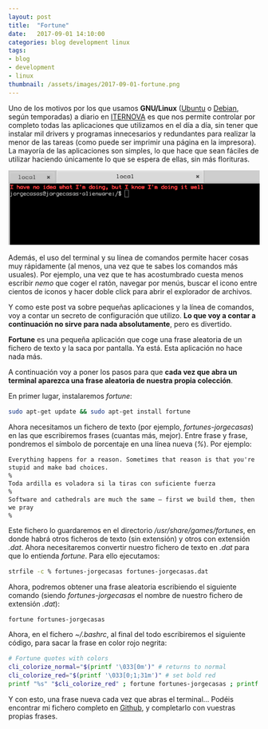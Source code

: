 ```yaml
---
layout: post
title:  "Fortune"
date:   2017-09-01 14:10:00
categories: blog development linux
tags:
- blog
- development
- linux
thumbnail: /assets/images/2017-09-01-fortune.png
---
```


Uno de los motivos por los que usamos **GNU/Linux** ([Ubuntu](https://www.ubuntu.com/download) o [Debian](https://www.debian.org/), según temporadas) a diario en [ITERNOVA](https://www.iternova.net) es que nos permite controlar por completo todas las aplicaciones que utilizamos en el día a día, sin tener que instalar mil drivers y programas innecesarios y redundantes para realizar la menor de las tareas (como puede ser imprimir una página en la impresora). La mayoría de las aplicaciones son simples, lo que hace que sean fáciles de utilizar haciendo únicamente lo que se espera de ellas, sin más florituras.

![Fortune](/assets/images/2017-09-01-fortune.png)

Además, el uso del terminal y su línea de comandos permite hacer cosas muy rápidamente (al menos, una vez que te sabes los comandos más usuales). Por ejemplo, una vez que te has acostumbrado cuesta menos escribir _nemo_ que coger el ratón, navegar por menús, buscar el icono entre cientos de iconos y hacer doble click para abrir el explorador de archivos. 

Y como este post va sobre pequeñas aplicaciones y la línea de comandos, voy a contar un secreto de configuración que utilizo. **Lo que voy a contar a continuación no sirve para nada absolutamente**, pero es divertido.

**Fortune** es una pequeña aplicación que coge una frase aleatoria de un fichero de texto y la saca por pantalla. Ya está. Esta aplicación no hace nada más. 

A continuación voy a poner los pasos para que **cada vez que abra un terminal aparezca una frase aleatoria de nuestra propia colección**.

En primer lugar, instalaremos _fortune_:

```bash
sudo apt-get update && sudo apt-get install fortune
```

Ahora necesitamos un fichero de texto (por ejemplo, _fortunes-jorgecasas_) en las que escribiremos frases (cuantas más, mejor). Entre frase y frase, pondremos el símbolo de porcentaje en una línea nueva (_%_). Por ejemplo:

```
Everything happens for a reason. Sometimes that reason is that you're stupid and make bad choices.
%
Toda ardilla es voladora si la tiras con suficiente fuerza
%
Software and cathedrals are much the same – first we build them, then we pray 
%
```

Este fichero lo guardaremos en el directorio _/usr/share/games/fortunes_, en donde habrá otros ficheros de texto (sin extensión) y otros con extensión _.dat_. Ahora necesitaremos convertir nuestro fichero de texto en _.dat_ para que lo entienda _fortune_. Para ello ejecutamos:

```bash
strfile -c % fortunes-jorgecasas fortunes-jorgecasas.dat
```

Ahora, podremos obtener una frase aleatoria escribiendo el siguiente comando (siendo _fortunes-jorgecasas_ el nombre de nuestro fichero de extensión _.dat_):

```bash
fortune fortunes-jorgecasas
```

Ahora, en el fichero _~/.bashrc_, al final del todo escribiremos el siguiente código, para sacar la frase en color rojo negrita:

```bash
# Fortune quotes with colors
cli_colorize_normal="$(printf '\033[0m')" # returns to normal
cli_colorize_red="$(printf '\033[0;1;31m')" # set bold red
printf "%s" "$cli_colorize_red" ; fortune fortunes-jorgecasas ; printf "%s" "$cli_colorize_normal";
```

Y con esto, una frase nueva cada vez que abras el terminal... Podéis encontrar mi fichero completo en [Github](https://github.com/jorgecasas/fortune), y completarlo con vuestras propias frases.
